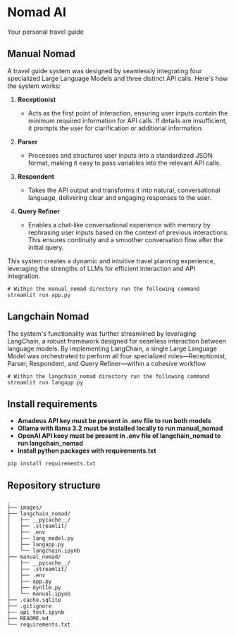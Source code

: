 # Nomad AI
Your personal travel guide

## Manual Nomad
A travel guide system was designed by seamlessly integrating four specialized Large Language Models and three distinct API calls. Here's how the system works:

1. **Receptionist**  
   - Acts as the first point of interaction, ensuring user inputs contain the minimum required information for API calls. If details are insufficient, it prompts the user for clarification or additional information.

2. **Parser**  
   - Processes and structures user inputs into a standardized JSON format, making it easy to pass variables into the relevant API calls.

3. **Respondent**  
   - Takes the API output and transforms it into natural, conversational language, delivering clear and engaging responses to the user.

4. **Query Refiner**  
   - Enables a chat-like conversational experience with memory by rephrasing user inputs based on the context of previous interactions. This ensures continuity and a smoother conversation flow after the initial query.

This system creates a dynamic and intuitive travel planning experience, leveraging the strengths of LLMs for efficient interaction and API integration.

 ```
# Within the manual_nomad directory run the following command
streamlit run app.py
 ```

## Langchain Nomad
The system's functionality was further streamlined by leveraging LangChain, a robust framework designed for seamless interaction between language models. By implementing LangChain, a single Large Language Model was orchestrated to perform all four specialized roles—Receptionist, Parser, Respondent, and Query Refiner—within a cohesive workflow

 ```
# Within the langchain_nomad directory run the following command
streamlit run langapp.py
 ```

## Install requirements

 - **Amadeus API key must be present in .env file to run both models**
 - **Ollama with llama 3.2 must be installed locally to run manual_nomad**
 - **OpenAI API keey must be present in .env file of langchain_nomad to run langchain_nomad**
 - **Install python packages with requirements.txt**
```
pip install requirements.txt
```

## Repository structure

```
.
├── images/
├── langchain_nomad/
│   ├── __pycache__/
│   ├── .streamlit/
│   ├── .env
│   ├── lang_model.py
│   ├── langapp.py
│   └── langchain.ipynb
├── manual_nomad/
│   ├── __pycache__/
│   ├── .streamlit/
│   ├── .env
│   ├── app.py
│   ├── dynllm.py
│   └── manual.ipynb
├── .cache.sqlite
├── .gitignore
├── api_test.ipynb
├── README.md
└── requirements.txt

```